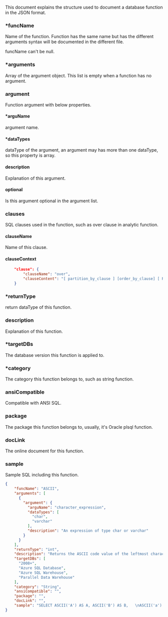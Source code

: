This document explains the structure used to document a database function in the JSON format.

### *funcName
Name of the function. Function has the same name but has the different arguments syntax will be documented
in the different file. 

funcName can't be null.

### *arguments
Array of the argument object. This list is empty when a function has no argument.

### argument
Function argument with below properties.

#### *arguName
argument name. 

#### *dataTypes
dataType of the argument, an argument may has more than one dataType, so this property is array.

#### description
Explanation of this argument.

#### optional
Is this argument optional in the argument list.

### clauses
SQL clauses used in the function, such as over clause in analytic function.

#### clauseName
Name of this clause.

#### clauseContext

```json
	"clause": {
		"clauseName": "over",
		"clauseContent": "[ partition_by_clause ] [order_by_clause] [ ROW_or_RANGE_clause ] ) "
	}
```

### *returnType
return dataType of this function.

### description
Explanation of this function.

### *targetDBs
The database version this function is applied to.

### *category
The category this function belongs to, such as string function.

### ansiCompatible
Compatible with ANSI SQL.

### package
The package this function belongs to, usually, it's Oracle plsql function.

### docLink
The online document for this function.

### sample
Sample SQL including this function.

```json
{
	"funcName": "ASCII",
	"arguments": [
	  {
		"argument": {
		  "arguName": "character_expression",
		  "dataTypes": [
			"char",
			"varchar"
		  ],
		  "description": "An expression of type char or varchar"
		}
	  }
	],
	"returnType": "int",
	"description": "Returns the ASCII code value of the leftmost character of a character expression",
	"targetDBs": [
	  "2008+",
	  "Azure SQL Database",
	  "Azure SQL Warehouse",
	  "Parallel Data Warehouse"
	],
	"category": "String",
	"ansiCompatible": "",
	"package": "",
	"docLink": "",
	"sample": "SELECT ASCII('A') AS A, ASCII('B') AS B,   \nASCII('a') AS a, ASCII('b') AS b,  \nASCII(1) AS [1], ASCII(2) AS [2];"
}
```
